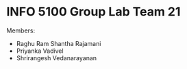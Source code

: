 # INFO 5100 Group Lab Team 21

Members:

- Raghu Ram Shantha Rajamani
- Priyanka Vadivel
- Shrirangesh Vedanarayanan
